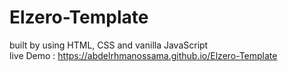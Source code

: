 # Elzero-Template
built by using HTML, CSS and vanilla JavaScript <br>
live Demo : https://abdelrhmanossama.github.io/Elzero-Template
